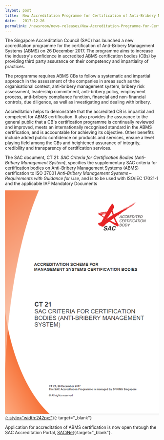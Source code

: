 ```yaml
---
layout: post
title:  New Accreditation Programme for Certification of Anti-Bribery Management System
date:   2017-12-26
permalink: /newsroom/news-releases/New-Accreditation-Programme-for-Certification-of-Anti-Bribery-Management-System
---
```


The Singapore Accreditation Council (SAC) has launched a new accreditation programme for the certification of Anti-Bribery Management Systems (ABMS) on 26 December 2017. The programme aims to increase the industry's confidence in accredited ABMS certification bodies (CBs) by providing third party assurance on their competency and impartiality of practices.

The programme requires ABMS CBs to follow a systematic and impartial approach in the assessment of the companies in areas such as the organisational context, anti-bribery management system, bribery risk assessment, leadership commitment, anti-bribery policy, employment process, anti-bribery compliance function, financial and non-financial controls, due diligence, as well as investigating and dealing with bribery.

Accreditation helps to demonstrate that the accredited CB is impartial and competent for ABMS certification. It also provides the assurance to the general public that a CB's certification programme is continually reviewed and improved, meets an internationally recognised standard in the ABMS certification, and is accountable for achieving its objective. Other benefits include added public confidence on products and services, ensure a level playing field among the CBs and heightened assurance of integrity, credibility and transparency of certification services. 

The SAC document, CT 21: *SAC Criteria for Certification Bodies (Anti-Bribery Management System)*, specifies the supplementary SAC criteria for certification bodies on Anti-Bribery Management Systems (ABMS) certification to ISO 37001 *Anti-Bribery Management Systems – Requirements with Guidance for Use*, and is to be used with ISO/IEC 17021-1 and the applicable IAF Mandatory Documents

[![CT21_cover](/images/press-release/documents/CT21_cover.PNG){: style="width:242px;"}](/services/certifcation-body){: target="_blank"}

Application for accreditation of ABMS certification is now open through the SAC Accreditation Portal, [SACiNet](https://sacinet.enterprisesg.gov.sg/sac/forms/sacinet/sacinet-logon-external.form){:target="_blank"}.
